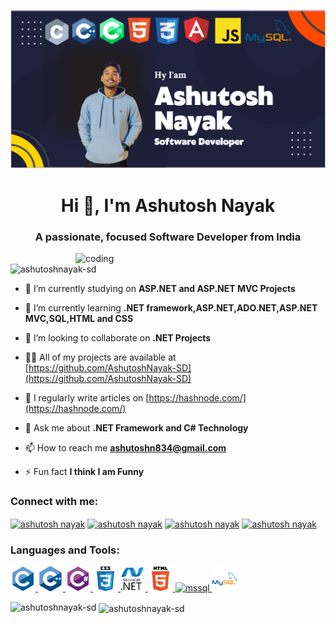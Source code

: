 ![logo](https://github.com/AshutoshNayak-SD/AshutoshNayak-SD/blob/main/Banner.png)
<h1 align="center">Hi 👋, I'm Ashutosh Nayak</h1>
<h3 align="center">A passionate, focused Software Developer from India</h3>

<img align="right" alt="coding" width="400" src="https://camo.githubusercontent.com/19db51af5f90f1b152bc0b9078f5fe97053955be5074f03f17019c70345bdcdb/68747470733a2f2f6d69726f2e6d656469756d2e636f6d2f6d61782f313336302f302a37513379765349765f7430696f4a2d5a2e676966">

<p align="left"> <img src="https://komarev.com/ghpvc/?username=ashutoshnayak-sd&label=Profile%20views&color=0e75b6&style=flat" alt="ashutoshnayak-sd"/></p>

- 🔭 I’m currently studying on **ASP.NET and ASP.NET MVC Projects**

- 🌱 I’m currently learning **.NET framework,ASP.NET,ADO.NET,ASP.NET MVC,SQL,HTML and CSS**

- 👯 I’m looking to collaborate on **.NET Projects**

- 👨‍💻 All of my projects are available at [https://github.com/AshutoshNayak-SD](https://github.com/AshutoshNayak-SD)

- 📝 I regularly write articles on [https://hashnode.com/](https://hashnode.com/)

- 💬 Ask me about **.NET Framework and C# Technology**

- 📫 How to reach me **ashutoshn834@gmail.com**

- ⚡ Fun fact **I think I am Funny**

<h3 align="left">Connect with me:</h3>
<p align="left">
<a href="https://linkedin.com/in/ashutosh nayak" target="blank"><img align="center" src="https://raw.githubusercontent.com/rahuldkjain/github-profile-readme-generator/master/src/images/icons/Social/linked-in-alt.svg" alt="ashutosh nayak" height="30" width="40" /></a>
<a href="https://fb.com/ashutosh nayak" target="blank"><img align="center" src="https://raw.githubusercontent.com/rahuldkjain/github-profile-readme-generator/master/src/images/icons/Social/facebook.svg" alt="ashutosh nayak" height="30" width="40" /></a>
<a href="https://instagram.com/ashutosh nayak" target="blank"><img align="center" src="https://raw.githubusercontent.com/rahuldkjain/github-profile-readme-generator/master/src/images/icons/Social/instagram.svg" alt="ashutosh nayak" height="30" width="40" /></a>
<a href="https://hashnode.com/ashutosh nayak" target="blank"><img align="center" src="https://raw.githubusercontent.com/rahuldkjain/github-profile-readme-generator/master/src/images/icons/Social/hashnode.svg" alt="ashutosh nayak" height="30" width="40" /></a>
</p>

<h3 align="left">Languages and Tools:</h3>
<p align="left"> <a href="https://www.cprogramming.com/" target="_blank" rel="noreferrer"> <img src="https://raw.githubusercontent.com/devicons/devicon/master/icons/c/c-original.svg" alt="c" width="40" height="40"/> </a> <a href="https://www.w3schools.com/cpp/" target="_blank" rel="noreferrer"> <img src="https://raw.githubusercontent.com/devicons/devicon/master/icons/cplusplus/cplusplus-original.svg" alt="cplusplus" width="40" height="40"/> </a> <a href="https://www.w3schools.com/cs/" target="_blank" rel="noreferrer"> <img src="https://raw.githubusercontent.com/devicons/devicon/master/icons/csharp/csharp-original.svg" alt="csharp" width="40" height="40"/> </a> <a href="https://www.w3schools.com/css/" target="_blank" rel="noreferrer"> <img src="https://raw.githubusercontent.com/devicons/devicon/master/icons/css3/css3-original-wordmark.svg" alt="css3" width="40" height="40"/> </a> <a href="https://dotnet.microsoft.com/" target="_blank" rel="noreferrer"> <img src="https://raw.githubusercontent.com/devicons/devicon/master/icons/dot-net/dot-net-original-wordmark.svg" alt="dotnet" width="40" height="40"/> </a> <a href="https://www.w3.org/html/" target="_blank" rel="noreferrer"> <img src="https://raw.githubusercontent.com/devicons/devicon/master/icons/html5/html5-original-wordmark.svg" alt="html5" width="40" height="40"/> </a> <a href="https://www.microsoft.com/en-us/sql-server" target="_blank" rel="noreferrer"> <img src="https://www.svgrepo.com/show/303229/microsoft-sql-server-logo.svg" alt="mssql" width="40" height="40"/> </a> <a href="https://www.mysql.com/" target="_blank" rel="noreferrer"> <img src="https://raw.githubusercontent.com/devicons/devicon/master/icons/mysql/mysql-original-wordmark.svg" alt="mysql" width="40" height="40"/> </a> </p>

<p><img align="left" src="https://github-readme-stats.vercel.app/api/top-langs?username=ashutoshnayak-sd&show_icons=true&locale=en&layout=compact" alt="ashutoshnayak-sd" /></p>

<p>&nbsp;<img align="center" src="https://github-readme-stats.vercel.app/api?username=ashutoshnayak-sd&show_icons=true&locale=en" alt="ashutoshnayak-sd" /></p>
